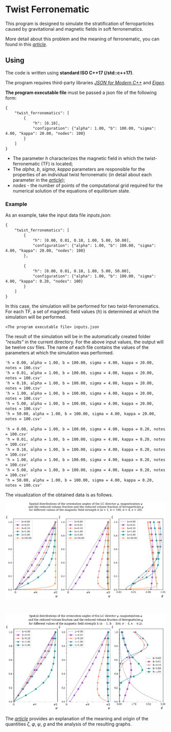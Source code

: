 # Twist Ferronematic

This program is designed to simulate the stratification of ferroparticles caused by gravitational and magnetic fields in soft ferronematics.

More detail about this problem and the meaning of ferronematic, you can found in this [*article*][1].

## Using
The code is written using **standard ISO C++17 (/std::c++17)**.

The program requires third-party libraries [*JSON for Modern C++*][2] and [*Eigen*][3].

**The program executable file** must be passed a json file of the following form:
```
{
    "twist_ferronematics": [
        {
            "h": [0.10],
            "configuration": {"alpha": 1.00, "b": 100.00, "sigma": 4.00, "kappa": 20.00, "nodes": 100}
        }
    ]
}
```
- The parameter *h* characterizes the magnetic field in which the twist-ferronematic (TF) is located;
- The *alpha*, *b*, *sigma*, *kappa* parameters are responsible for the properties of an individual twist ferronematic (in detail about each parameter in the [*article*][1]);<br/>
- *nodes* - the number of points of the computational grid required for the numerical solution of the equations of equilibrium state. 

### Example

As an example, take the input data file *inputs.json*:
```
{
    "twist_ferronematics": [
        {
            "h": [0.00, 0.01, 0.10, 1.00, 5.00, 50.00],
            "configuration": {"alpha": 1.00, "b": 100.00, "sigma": 4.00, "kappa": 20.00, "nodes": 100}
        },

        {
            "h": [0.00, 0.01, 0.10, 1.00, 5.00, 50.00],
            "configuration": {"alpha": 1.00, "b": 100.00, "sigma": 4.00, "kappa": 0.20, "nodes": 100}
        }
    ]
}
```
In this case, the simulation will be performed for two twist-ferronematics. For each TF, a set of magnetic field values (*h*) is determined at which the simulation will be performed.

```
<The program executable file> inputs.json
```

The result of the simulation will be in the automatically created folder *"results"* in the current directory. For the above input values, the output will be twelve csv files. The name of each file contains the values of the parameters at which the simulation was performed.
```
'h = 0.00, alpha = 1.00, b = 100.00, sigma = 4.00, kappa = 20.00, notes = 100.csv'
'h = 0.01, alpha = 1.00, b = 100.00, sigma = 4.00, kappa = 20.00, notes = 100.csv'
'h = 0.10, alpha = 1.00, b = 100.00, sigma = 4.00, kappa = 20.00, notes = 100.csv'
'h = 1.00, alpha = 1.00, b = 100.00, sigma = 4.00, kappa = 20.00, notes = 100.csv'
'h = 5.00, alpha = 1.00, b = 100.00, sigma = 4.00, kappa = 20.00, notes = 100.csv'
'h = 50.00, alpha = 1.00, b = 100.00, sigma = 4.00, kappa = 20.00, notes = 100.csv'

'h = 0.00, alpha = 1.00, b = 100.00, sigma = 4.00, kappa = 0.20, notes = 100.csv'
'h = 0.01, alpha = 1.00, b = 100.00, sigma = 4.00, kappa = 0.20, notes = 100.csv'
'h = 0.10, alpha = 1.00, b = 100.00, sigma = 4.00, kappa = 0.20, notes = 100.csv'
'h = 1.00, alpha = 1.00, b = 100.00, sigma = 4.00, kappa = 0.20, notes = 100.csv'
'h = 5.00, alpha = 1.00, b = 100.00, sigma = 4.00, kappa = 0.20, notes = 100.csv'
'h = 50.00, alpha = 1.00, b = 100.00, sigma = 4.00, kappa = 0.20, notes = 100.csv'
```
The visualization of the obtained data is as follows.<br/>

![Image alt](image/results.svg)

<br/>

![Image alt](image/results_2.png)


The [*article*][1] provides an explanation of the meaning and origin of the quantities 𝜁, 𝜑, 𝜓, *g* and the analysis of the resulting graphs.


[1]:https://iopscience.iop.org/article/10.1088/1742-6596/1389/1/012058
[2]:https://github.com/nlohmann/json/releases/tag/v3.9.1
[3]: https://eigen.tuxfamily.org/index.php?title=Main_Page